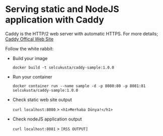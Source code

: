 # Serving static and NodeJS application with Caddy

Caddy is the HTTP/2 web server with automatic HTTPS. For more details; [Caddy Offical Web Site](https://caddyserver.com/)

Follow the white rabbit:

- Build your image

  `docker build -t selcukusta/caddy-sample:1.0.0`

- Run your container

  `docker container run --name sample -d -p 8080:80 -p 8081:81 selcukusta/caddy-sample:1.0.0`

- Check static web site output

  `curl localhost:8080` > `<h1>Merhaba Dünya!</h1>`

- Check nodeJS application output

  `curl localhost:8081` > `[RSS OUTPUT]`
